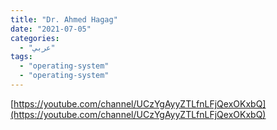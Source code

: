 ```yaml
---
title: "Dr. Ahmed Hagag"
date: "2021-07-05"
categories:
  - "عربي"
tags:
  - "operating-system"
  - "operating-system"
---
```


[https://youtube.com/channel/UCzYgAyyZTLfnLFjQexOKxbQ](https://youtube.com/channel/UCzYgAyyZTLfnLFjQexOKxbQ)
